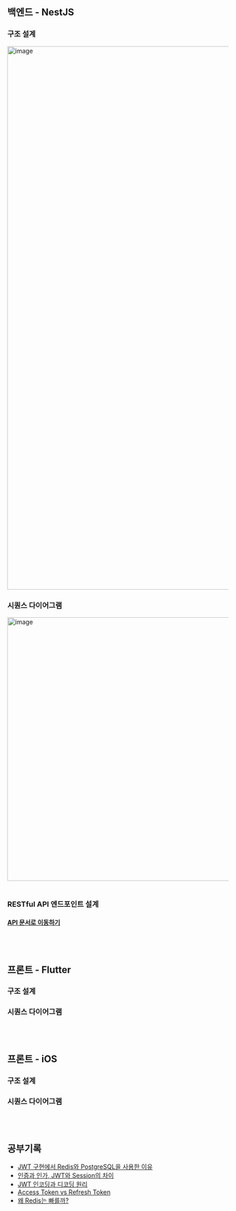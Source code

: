 
<br/>

## 백엔드 - NestJS

### 구조 설계

<img width="1237" alt="image" src="https://github.com/user-attachments/assets/cef977fb-14e6-49fd-9194-855dc402b533">


### 시퀀스 다이어그램

<img width="600" alt="image" src="https://github.com/user-attachments/assets/3660ec1f-9b4f-4f25-a341-44f3c4128731">

<br/>
<br/>

### RESTful API 엔드포인트 설계

#### [API 문서로 이동하기](https://github.com/ssuojae/practice-jwt/blob/main/api-docs.md)

<br/>
<br/>

## 프론트 - Flutter

### 구조 설계
### 시퀀스 다이어그램

<br/>
<br/>


## 프론트 - iOS

### 구조 설계
### 시퀀스 다이어그램


<br/>
<br/>

## 공부기록

- [JWT 구현에서 Redis와 PostgreSQL을 사용한 이유](https://github.com/ssuojae/practice-jwt/blob/main/%08study2.md)
- [인증과 인가, JWT와 Session의 차이](https://github.com/ssuojae/practice-jwt/blob/main/study1.md)
- [JWT 인코딩과 디코딩 원리](https://github.com/ssuojae/practice-jwt/blob/main/study3.md)
- [Access Token vs Refresh Token](https://github.com/ssuojae/practice-jwt/blob/main/study4.md)
- [왜 Redis는 빠를까?](https://github.com/ssuojae/practice-jwt/blob/main/%08study5.md)
